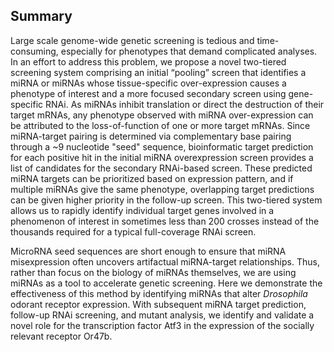 ## Summary

Large scale genome-wide genetic screening is tedious and time-consuming, especially for phenotypes that demand complicated analyses. In an effort to address this problem, we propose a novel two-tiered screening system comprising an initial “pooling” screen that identifies a miRNA or miRNAs whose tissue-specific over-expression causes a phenotype of interest and a more focused secondary screen using gene-specific RNAi. As miRNAs inhibit translation or direct the destruction of their target mRNAs, any phenotype observed with miRNA over-expression can be attributed to the loss-of-function of one or more target mRNAs. Since miRNA-target pairing is determined via complementary base pairing through a ~9 nucleotide "seed" sequence, bioinformatic target prediction for each positive hit in the initial miRNA overexpression screen provides a list of candidates for the secondary RNAi-based screen. These predicted miRNA targets can be prioritized based on expression pattern, and if multiple miRNAs give the same phenotype, overlapping target predictions can be given higher priority in the follow-up screen. This two-tiered system allows us to rapidly identify individual target genes involved in a phenomenon of interest in sometimes less than 200 crosses instead of the thousands required for a typical full-coverage RNAi screen.

MicroRNA seed sequences are short enough to ensure that miRNA misexpression often uncovers artifactual miRNA-target relationships. Thus, rather than focus on the biology of miRNAs themselves, we are using miRNAs as a tool to accelerate genetic screening. Here we demonstrate the effectiveness of this method by identifying miRNAs that alter *Drosophila* odorant receptor expression. With subsequent miRNA target prediction, follow-up RNAi screening, and mutant analysis, we identify and validate a novel role for the transcription factor Atf3 in the expression of the socially relevant receptor Or47b.
